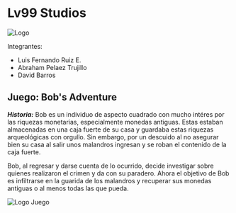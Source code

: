 #  Lv99 Studios
![Logo](https://drive.google.com/file/d/1dBN0uLxnchP68_lKdsnOldFcCiyBke5R/view?usp=sharing)

Integrantes:
- Luis Fernando Ruiz E.
- Abraham Pelaez Trujillo
- David Barros

## Juego: Bob's Adventure
***Historia:*** 
Bob es un individuo de aspecto cuadrado con mucho intéres por las riquezas monetarias, especialmente monedas antiguas. Estas estaban almacenadas en una caja fuerte de su casa y guardaba estas riquezas arqueológicas con orgullo. Sin embargo, por un descuido al no asegurar bien su casa al salir unos malandros ingresan y se roban el contenido de la caja fuerte.

Bob, al regresar y darse cuenta de lo ocurrido, decide investigar sobre quienes realizaron el crimen y da con su paradero. Ahora el objetivo de Bob es infiltrarse en la guarida de los malandros y recuperar sus monedas antiguas o al menos todas las que pueda.

![Logo Juego](https://drive.google.com/file/d/10GKkxykJ7CocylvRu-nirlV2c8zvCghE/view?usp=sharing)
